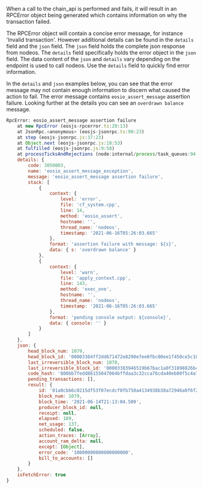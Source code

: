 When a call to the chain_api is performed and fails, it will result in an RPCError object being generated which contains information on why the transaction failed.

The RPCError object will contain a concise error message, for instance 'Invalid transaction'. However additional details can be found in the `details` field and the `json` field. The `json` field holds the complete json response from nodeos. The `details` field specifically holds the error object in the `json` field. The data content of the `json` and `details` vary depending on the endpoint is used to call nodeos. Use the `details` field to quickly find error information.

In the `details` and `json` examples below, you can see that the error message may not contain enough information to discern what caused the action to fail. The error message contains `eosio_assert_message` assertion failure. Looking further at the details you can see an `overdrawn balance` message.
```javascript
RpcError: eosio_assert_message assertion failure
    at new RpcError (eosjs-rpcerror.ts:20:13)
    at JsonRpc.<anonymous> (eosjs-jsonrpc.ts:90:23)
    at step (eosjs-jsonrpc.js:37:23)
    at Object.next (eosjs-jsonrpc.js:18:53)
    at fulfilled (eosjs-jsonrpc.js:9:58)
    at processTicksAndRejections (node:internal/process/task_queues:94:5) {
    details: {
        code: 3050003,
        name: 'eosio_assert_message_exception',
        message: 'eosio_assert_message assertion failure',
        stack: [
            {
                context: {
                    level: 'error',
                    file: 'cf_system.cpp',
                    line: 14,
                    method: 'eosio_assert',
                    hostname: '',
                    thread_name: 'nodeos',
                    timestamp: '2021-06-16T05:26:03.665'
                },
                format: 'assertion failure with message: ${s}',
                data: { s: 'overdrawn balance' }
            },
            {
                context: {
                    level: 'warn',
                    file: 'apply_context.cpp',
                    line: 143,
                    method: 'exec_one',
                    hostname: '',
                    thread_name: 'nodeos',
                    timestamp: '2021-06-16T05:26:03.665'
                },
                format: 'pending console output: ${console}',
                data: { console: '' }
            }
        ]
    },
    json: {
        head_block_num: 1079,
        head_block_id: '00003384ff2dd671472e8290e7ee0fbc00ee1f450ce5c10de0a9c245ab5b5b22',
        last_irreversible_block_num: 1070,
        last_irreversible_block_id: '00003383946519b67bac1a0f31898826b472d81fd40b7fccb49a2f486bd292d1',
        code_hash: '800bb7fedd86155047064bffdaa3c32cca76cda40eb80f5c4a7676c7f57da579',
        pending_transactions: [],
        result: {
            id: '01a0cbb6c0215df53f07ecdcf0fb750a4134938b38a72946a0f6f25cf3f43bcb',
            block_num: 1079,
            block_time: '2021-06-14T21:13:04.500',
            producer_block_id: null,
            receipt: null,
            elapsed: 189,
            net_usage: 137,
            scheduled: false,
            action_traces: [Array],
            account_ram_delta: null,
            except: [Object],
            error_code: '10000000000000000000',
            bill_to_accounts: []
        }
    },
    isFetchError: true
}
```
